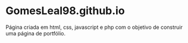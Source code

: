# GomesLeal98.github.io

Página criada em html, css, javascript e php com o objetivo de construir uma página de portfólio.
